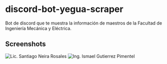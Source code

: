 # discord-bot-yegua-scraper
Bot de discord que te muestra la información de maestros de la Facultad de Ingeniería Mecánica y Eléctrica.
## Screenshots
![Lic. Santiago Neira Rosales](https://raw.githubusercontent.com/canciller/discord-bot-yegua-scraper/master/screenshots/sample_1.png)
![Ing. Ismael Gutierrez Pimentel](https://raw.githubusercontent.com/canciller/discord-bot-yegua-scraper/master/screenshots/sample_2.png)
